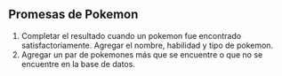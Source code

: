 ## Promesas de Pokemon

1. Completar el resultado cuando un pokemon fue encontrado satisfactoriamente. Agregar el nombre, habilidad y tipo de pokemon.
2. Agregar un par de pokemones más que se encuentre o que no se encuentre en la base de datos.
